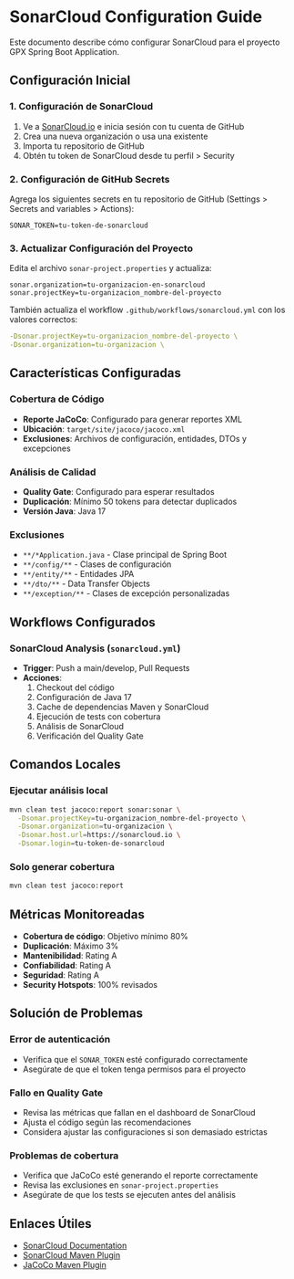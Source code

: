 # SonarCloud Configuration Guide

Este documento describe cómo configurar SonarCloud para el proyecto GPX Spring Boot Application.

## Configuración Inicial

### 1. Configuración de SonarCloud

1. Ve a [SonarCloud.io](https://sonarcloud.io) e inicia sesión con tu cuenta de GitHub
2. Crea una nueva organización o usa una existente
3. Importa tu repositorio de GitHub
4. Obtén tu token de SonarCloud desde tu perfil > Security

### 2. Configuración de GitHub Secrets

Agrega los siguientes secrets en tu repositorio de GitHub (Settings > Secrets and variables > Actions):

```
SONAR_TOKEN=tu-token-de-sonarcloud
```

### 3. Actualizar Configuración del Proyecto

Edita el archivo `sonar-project.properties` y actualiza:

```properties
sonar.organization=tu-organizacion-en-sonarcloud
sonar.projectKey=tu-organizacion_nombre-del-proyecto
```

También actualiza el workflow `.github/workflows/sonarcloud.yml` con los valores correctos:

```yaml
-Dsonar.projectKey=tu-organizacion_nombre-del-proyecto \
-Dsonar.organization=tu-organizacion \
```

## Características Configuradas

### Cobertura de Código

- **Reporte JaCoCo**: Configurado para generar reportes XML
- **Ubicación**: `target/site/jacoco/jacoco.xml`
- **Exclusiones**: Archivos de configuración, entidades, DTOs y excepciones

### Análisis de Calidad

- **Quality Gate**: Configurado para esperar resultados
- **Duplicación**: Mínimo 50 tokens para detectar duplicados
- **Versión Java**: Java 17

### Exclusiones

- `**/*Application.java` - Clase principal de Spring Boot
- `**/config/**` - Clases de configuración
- `**/entity/**` - Entidades JPA
- `**/dto/**` - Data Transfer Objects
- `**/exception/**` - Clases de excepción personalizadas

## Workflows Configurados

### SonarCloud Analysis (`sonarcloud.yml`)

- **Trigger**: Push a main/develop, Pull Requests
- **Acciones**:
  1. Checkout del código
  2. Configuración de Java 17
  3. Cache de dependencias Maven y SonarCloud
  4. Ejecución de tests con cobertura
  5. Análisis de SonarCloud
  6. Verificación del Quality Gate

## Comandos Locales

### Ejecutar análisis local

```bash
mvn clean test jacoco:report sonar:sonar \
  -Dsonar.projectKey=tu-organizacion_nombre-del-proyecto \
  -Dsonar.organization=tu-organizacion \
  -Dsonar.host.url=https://sonarcloud.io \
  -Dsonar.login=tu-token-de-sonarcloud
```

### Solo generar cobertura

```bash
mvn clean test jacoco:report
```

## Métricas Monitoreadas

- **Cobertura de código**: Objetivo mínimo 80%
- **Duplicación**: Máximo 3%
- **Mantenibilidad**: Rating A
- **Confiabilidad**: Rating A
- **Seguridad**: Rating A
- **Security Hotspots**: 100% revisados

## Solución de Problemas

### Error de autenticación

- Verifica que el `SONAR_TOKEN` esté configurado correctamente
- Asegúrate de que el token tenga permisos para el proyecto

### Fallo en Quality Gate

- Revisa las métricas que fallan en el dashboard de SonarCloud
- Ajusta el código según las recomendaciones
- Considera ajustar las configuraciones si son demasiado estrictas

### Problemas de cobertura

- Verifica que JaCoCo esté generando el reporte correctamente
- Revisa las exclusiones en `sonar-project.properties`
- Asegúrate de que los tests se ejecuten antes del análisis

## Enlaces Útiles

- [SonarCloud Documentation](https://docs.sonarcloud.io/)
- [SonarCloud Maven Plugin](https://docs.sonarqube.org/latest/analysis/scan/sonarscanner-for-maven/)
- [JaCoCo Maven Plugin](https://www.jacoco.org/jacoco/trunk/doc/maven.html)
